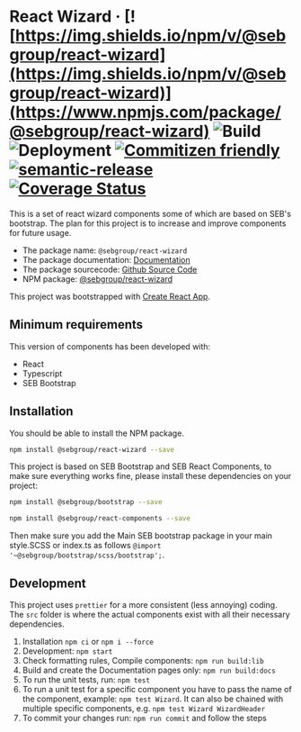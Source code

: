 # React Wizard · [![https://img.shields.io/npm/v/@sebgroup/react-wizard](https://img.shields.io/npm/v/@sebgroup/react-wizard)](https://www.npmjs.com/package/@sebgroup/react-wizard) ![Build](https://github.com/sebgroup/react-wizard/workflows/Build/badge.svg) ![Deployment](https://github.com/sebgroup/react-wizard/workflows/Release/badge.svg) [![Commitizen friendly](https://img.shields.io/badge/commitizen-friendly-brightgreen.svg)](http://commitizen.github.io/cz-cli/) [![semantic-release](https://img.shields.io/badge/%20%20%F0%9F%93%A6%F0%9F%9A%80-semantic--release-e10079.svg)](https://github.com/semantic-release/semantic-release) [![Coverage Status](https://coveralls.io/repos/github/sebgroup/react-wizard/badge.svg?branch=master)](https://coveralls.io/github/sebgroup/react-wizard?branch=master)

This is a set of react wizard components some of which are based on SEB's bootstrap. The plan for this project is to increase and improve components for future usage.

- The package name: `@sebgroup/react-wizard`
- The package documentation: [Documentation](https://sebgroup.github.io/react-wizard)
- The package sourcecode: [Github Source Code](https://github.com/sebgroup/react-wizard)
- NPM package: [@sebgroup/react-wizard](https://www.npmjs.com/package/@sebgroup/react-wizard)

This project was bootstrapped with [Create React App](https://github.com/facebook/create-react-app).

## Minimum requirements

This version of components has been developed with:

- React
- Typescript
- SEB Bootstrap

## Installation

You should be able to install the NPM package.

```bash
npm install @sebgroup/react-wizard --save
```

This project is based on SEB Bootstrap and SEB React Components, to make sure everything works fine, please install these dependencies on your project:

```bash
npm install @sebgroup/bootstrap --save

npm install @sebgroup/react-components --save
```

Then make sure you add the Main SEB bootstrap package in your main style.SCSS or index.ts as follows
`@import '~@sebgroup/bootstrap/scss/bootstrap';`.

## Development

This project uses `prettier` for a more consistent (less annoying) coding. The `src` folder is where the actual components exist with all their necessary dependencies.

1. Installation `npm ci` or `npm i --force`
1. Development: `npm start`
1. Check formatting rules, Compile components: `npm run build:lib`
1. Build and create the Documentation pages only: `npm run build:docs`
1. To run the unit tests, run: `npm test`
1. To run a unit test for a specific component you have to pass the name of the component, example: `npm test Wizard`. It can also be chained with multiple specific components, e.g. `npm test Wizard WizardHeader`
1. To commit your changes run: `npm run commit` and follow the steps
